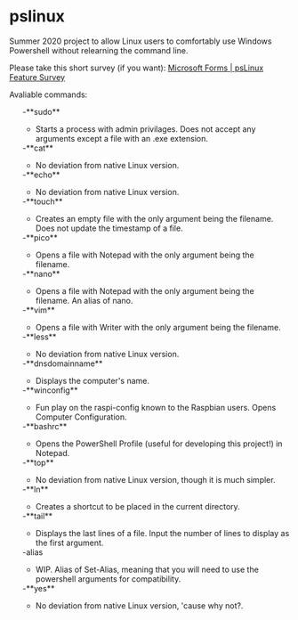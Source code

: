 # pslinux
Summer 2020 project to allow Linux users to comfortably use Windows Powershell without relearning the command line.


Please take this short survey (if you want): <a href="https://forms.office.com/Pages/ResponsePage.aspx?id=YJmPXVzLYEKh9M8Osiq6NnBuWPZqA_RGpDA6KN7De4ZUQkVVUzVUMVZPVVhOTFBQVTZRSVNCSTJXVy4u">Microsoft Forms | psLinux Feature Survey</a>

<!DOCTYPE html>
Avaliable commands:
<ul>
-**sudo**
  <ul><li>Starts a process with admin privilages. Does not accept any arguments except a file with an .exe extension.</li></ul>
-**cat**
  <ul><li>No deviation from native Linux version.</li></ul>
-**echo**
  <ul><li>No deviation from native Linux version.</li></ul>
-**touch**
  <ul><li>Creates an empty file with the only argument being the filename. Does not update the timestamp of a file.</li></ul>
-**pico**
  <ul><li>Opens a file with Notepad with the only argument being the filename.</li></ul>
-**nano**
  <ul><li>Opens a file with Notepad with the only argument being the filename. An alias of nano.</li></ul>
-**vim**
  <ul><li>Opens a file with Writer with the only argument being the filename.</li></ul>
-**less**
  <ul><li>No deviation from native Linux version.</li></ul>
-**dnsdomainname**
  <ul><li>Displays the computer's name.</li></ul>
-**winconfig**
   <ul><li>Fun play on the raspi-config known to the Raspbian users. Opens Computer Configuration.</li></ul>
-**bashrc**
   <ul><li>Opens the PowerShell Profile (useful for developing this project!) in Notepad.</li></ul>
-**top**
  <ul><li>No deviation from native Linux version, though it is much simpler.</li></ul>
-**ln**
   <ul><li>Creates a shortcut to be placed in the current directory.</li></ul>
-**tail**
  <ul><li>Displays the last lines of a file. Input the number of lines to display as the first argument.</li></ul>
-alias
  <ul><li>WIP. Alias of Set-Alias, meaning that you will need to use the powershell arguments for compatibility.</li></ul>
-**yes**
  <ul><li>No deviation from native Linux version, 'cause why not?.</li></ul>
  </ul>

</html>
